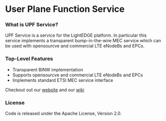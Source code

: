User Plane Function Service
============================================

### What is UPF Service?
UPF Service is a service for the LightEDGE platform. In particular this service implements a transparent bump-in-the-wire MEC service which can be used with opensourcve and commercial LTE eNodeBs and EPCs.

### Top-Level Features
* Transparent BINW implementation
* Supports opensourcve and commercial LTE eNodeBs and EPCs
* Implements standard ETSI MEC service interface

Checkout out our [website](http://lightedge.io/) and our [wiki](https://github.com/lightedge/lightedge.github.io/wiki)

### License
Code is released under the Apache License, Version 2.0.
